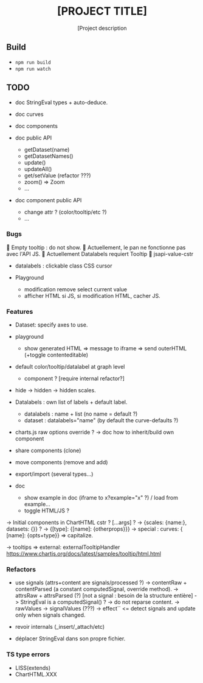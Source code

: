 <div align="center">
  <h1>[PROJECT TITLE]</h1>

  <p>[Project description</p>
</div>

## Build

- `npm run build`
- `npm run watch`

## TODO

- doc StringEval types + auto-deduce.

- doc curves
- doc components

- doc public API
  - getDataset(name)
  - getDatasetNames()
  - update()
  - updateAll()
  - get/setValue (refactor ???)
  - zoom() => Zoom
  - ...
- doc component public API
  - change attr ? (color/tooltip/etc ?)
  - ...

### Bugs

🐛 Empty tooltip : do not show.
🐛 Actuellement, le pan ne fonctionne pas avec l'API JS.
🐛 Actuellement Datalabels requiert Tooltip
🐛 jsapi-value-cstr

- datalabels : clickable class CSS cursor

- Playground
  - modification remove select current value
  - afficher HTML si JS, si modification HTML, cacher JS.

### Features

- Dataset: specify axes to use.

- playground
  - show generated HTML => message to iframe => send outerHTML (+toggle contenteditable)

- default color/tooltip/datalabel at graph level
  - <curves-defaults> component ? [require internal refactor?]

- hide -> hidden
  -> hidden scales.

- Datalabels : own list of labels + default label.
  - datalabels : name + list (no name = default ?)
  - dataset : datalabels="name" (by default the curve-defaults ?)

- charts.js raw options override ?
  -> doc how to inherit/build own component
- share components (clone)
- move  components (remove and add)

- export/import (several types...)

- doc
  - show example in doc (iframe to x?example="x" ?) / load from example...
  - toggle HTML/JS ?

-> Initial components in ChartHTML cstr ? [...args] ?
  -> {scales: {name:}, datasets: {}} ?
  -> {[type]: {[name]: {otherprops}}}
  -> special : curves: { [name]: {opts+type}} => capitalize.

-> tooltips => external: externalTooltipHandler
https://www.chartjs.org/docs/latest/samples/tooltip/html.html


### Refactors

- use signals (attrs+content are signals/processed ?)
  -> contentRaw + contentParsed (a constant computedSignal, override method).
  -> attrsRaw + attrsParsed (?) [not a signal : besoin de la structure entière]
  -> StringEval is a computedSignal() ?
    -> do not reparse content.
  -> rawValues -> signalValues (???)
  -> effect`` <= detect signals and update only when signals changed.

- revoir internals (_insert/_attach/etc)
- déplacer StringEval dans son propre fichier.

### TS type errors

- LISS(extends)
- ChartHTML.XXX